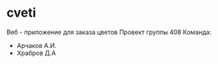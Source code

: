 # cveti
Веб - приложение для заказа цветов 
Провект группы 408 
Команда:
- Арчаков А.И.
- Храбров Д.А
